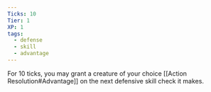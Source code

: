 ```yaml
---
Ticks: 10
Tier: 1
XP: 1
tags:
  - defense
  - skill
  - advantage
---
```

For 10 ticks, you may grant a creature of your choice [[Action Resolution#Advantage]] on the next defensive skill check it makes.